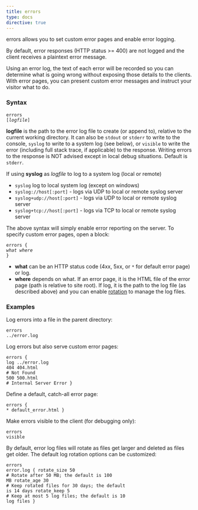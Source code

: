 ```yaml
---
title: errors
type: docs
directive: true
---
```


errors allows you to set custom error pages and enable error logging.

By default, error responses (HTTP status >= 400) are not logged and the client receives a plaintext error message.

Using an error log, the text of each error will be recorded so you can determine what is going wrong without exposing those details to the clients. With error pages, you can present custom error messages and instruct your visitor what to do.

### Syntax

<code class="block"><span class="hl-directive">errors</span> <span class="hl-arg">[<i>logfile</i>]</span></code>

 **logfile** is the path to the error log file to create (or append to), relative to the current working directory. It can also be `stdout` or `stderr` to write to the console, `syslog` to write to a system log (see below), or `visible` to write the error (including full stack trace, if applicable) to the response. Writing errors to the response is NOT advised except in local debug situations. Default is `stderr`.

   If using **syslog** as _logfile_ to log to a system log (local or remote)

- `syslog` log to local system log (except on windows)
- `syslog://host[:port]` - logs via UDP to local or remote syslog server
- `syslog+udp://host[:port]` - logs via UDP to local or remote syslog server
- `syslog+tcp://host[:port]` - logs via TCP to local or remote syslog server


The above syntax will simply enable error reporting on the server. To specify custom error pages, open a block:

<code class="block"><span class="hl-directive">errors</span> {
    <span class="hl-subdirective"><i>what</i></span> <i>where</i>
}</code>

*   **what** can be an HTTP status code (4xx, 5xx, or `*` for default error page) or log.
*   **where** depends on what. If an error page, it is the HTML file of the error page (path is relative to site root). If log, it is the path to the log file (as described above) and you can enable [rotation](/docs/log#rotate) to manage the log files.

### Examples

Log errors into a file in the parent directory:

<code class="block"><span class="hl-directive">errors</span> <span class="hl-arg">../error.log</span></code>

Log errors but also serve custom error pages:

<code class="block"><span class="hl-directive">errors</span> {
	<span class="hl-subdirective">log</span> ../error.log
	<span class="hl-subdirective">404</span> 404.html <span class="hl-comment"># Not Found</span>
	<span class="hl-subdirective">500</span> 500.html <span class="hl-comment"># Internal Server Error</span>
}</code>

Define a default, catch-all error page:

<code class="block"><span class="hl-directive">errors</span> {
	<span class="hl-subdirective">*</span> default_error.html
}</code>

Make errors visible to the client (for debugging only):

<code class="block"><span class="hl-directive">errors</span> <span class="hl-arg">visible</span></code>

By default, error log files will rotate as files get larger and deleted as files get older. The default log rotation options can be customized:

<code class="block"><span class="hl-directive">errors error.log</span> {
    <span class="hl-subdirective">rotate_size</span> 50 <span class="hl-comment"># Rotate after 50 MB; the default is 100 MB</span>
    <span class="hl-subdirective">rotate_age</span>  30 <span class="hl-comment"># Keep rotated files for 30 days; the default is 14 days</span>
    <span class="hl-subdirective">rotate_keep</span> 5  <span class="hl-comment"># Keep at most 5 log files; the default is 10 log files</span>
}</code>
